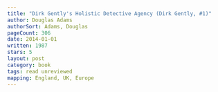 ```yaml
---
title: "Dirk Gently's Holistic Detective Agency (Dirk Gently, #1)"
author: Douglas Adams
authorSort: Adams, Douglas
pageCount: 306
date: 2014-01-01
written: 1987
stars: 5
layout: post
category: book
tags: read unreviewed
mapping: England, UK, Europe
---
```

